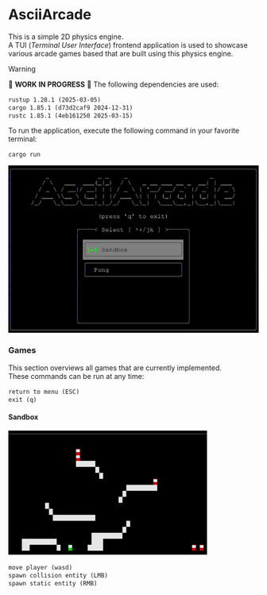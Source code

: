 # AsciiArcade

This is a simple 2D physics engine. \
A TUI (_Terminal User Interface_) frontend application is used to showcase
various arcade games based that are built using this physics engine.

> [!WARNING]
> 🚧 **WORK IN PROGRESS** 🚧
> The following dependencies are used:
> ```text
> rustup 1.28.1 (2025-03-05)
> cargo 1.85.1 (d73d2caf9 2024-12-31)
> rustc 1.85.1 (4eb161250 2025-03-15)
> ```

To run the application, execute the following command in your favorite terminal:

```bash
cargo run
```

![main-menu](./examples/pics/menu.jpeg)

### Games

This section overviews all games that are currently implemented. \
These commands can be run at any time:

```
return to menu (ESC)
exit (q)
```

#### Sandbox

<img src="./examples/gifs/sandbox_game.gif" alt="linear collision" style="width:400px;height:250px;">

```text
move player (wasd)
spawn collision entity (LMB)
spawn static entity (RMB)
